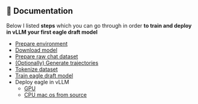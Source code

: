 ## 📄 Documentation

Below I listed **steps** which you can go through in order **to train and deploy in vLLM your first eagle draft model**

* [Prepare environment](./documentation/prepare_environment.md)
* [Download model](./documentation/download_model.md)
* [Prepare raw chat dataset](./documentation/prepare_raw_chat_dataset.md)
* [(Optionally) Generate trajectories](./documentation/generate_trajectories.md)
* [Tokenize dataset](./documentation/tokenize_dataset.md)
* [Train eagle draft model](./documentation/train_eagle_draft_model.md)
* Deploy eagle in vLLM
  * [GPU](./documentation/deploy_eagle_gpu.md)
  * [CPU mac os from source](./documentation/deploy_cpu_mac_os_from_source.md)

